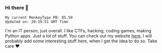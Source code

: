 ### Hi there 👋
<!-- PB START -->
```
My current MonkeyType PB: 85.59
Updated on: 20:19:51 GMT Time
```
<!-- PB END -->
I'm an IT person, just overall. I like CTFs, hacking, coding games, making Python apps. Just a lot of stuff.
You can check out my website [here](https://skill3472.github.io/).
I will probably add some interesting stuff here, when I get the idea to do so. Take care ❤️
